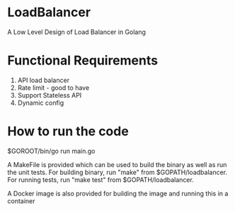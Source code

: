 # LoadBalancer
A Low Level Design of Load Balancer in Golang

# Functional Requirements
1. API load balancer 
2. Rate limit - good to have 
3. Support Stateless API 
4. Dynamic config 


# How to run the code 
$GOROOT/bin/go run main.go 

A MakeFile is provided which can be used to build the binary as well as run the unit tests.
For building binary, run "make" from $GOPATH/loadbalancer.
For running tests, run "make test" from $GOPATH/loadbalancer.

A Docker image is also provided for building the image and running this in a container
